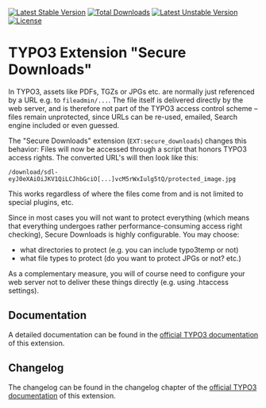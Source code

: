 [![Latest Stable Version](https://poser.pugx.org/bitmotion/secure-downloads/v/stable)](https://packagist.org/packages/bitmotion/secure-downloads)
[![Total Downloads](https://poser.pugx.org/bitmotion/secure-downloads/downloads)](https://packagist.org/packages/bitmotion/secure-downloads)
[![Latest Unstable Version](https://poser.pugx.org/bitmotion/secure-downloads/v/unstable)](https://packagist.org/packages/bitmotion/secure-downloads)
[![License](https://poser.pugx.org/bitmotion/secure-downloads/license)](https://packagist.org/packages/bitmotion/secure-downloads)

# TYPO3 Extension "Secure Downloads"

In TYPO3, assets like PDFs, TGZs or JPGs etc. are normally just 
referenced by a URL e.g. to `fileadmin/...`. The file itself is 
delivered directly by the web server, and is therefore not part of the 
TYPO3 access control scheme – files remain unprotected, since URLs can 
be re-used, emailed, Search engine included or even guessed.

The "Secure Downloads" extension (`EXT:secure_downloads`) changes this 
behavior: Files will now be accessed through a script that honors TYPO3 
access rights. The converted URL's will then look like this:

    /download/sdl-eyJ0eXAiOiJKV1QiLCJhbGciO[...]vcM5rWxIulg5tQ/protected_image.jpg

This works regardless of where the files come from and is not limited 
to special plugins, etc.

Since in most cases you will not want to protect everything (which 
means that everything undergoes rather performance-consuming access 
right checking), Secure Downloads is highly configurable. You may 
choose:

* what directories to protect (e.g. you can include typo3temp or not)
* what file types to protect (do you want to protect JPGs or not? etc.)

As a complementary measure, you will of course need to configure your 
web server not to deliver these things directly (e.g. using .htaccess 
settings).

## Documentation

A detailed documentation can be found in the 
[official TYPO3 documentation](https://docs.typo3.org/p/bitmotion/secure-downloads/master/en-us/Index.html)
of this extension.

## Changelog

The changelog can be found in the changelog chapter of the
[official TYPO3 documentation](https://docs.typo3.org/p/bitmotion/secure-downloads/master/en-us/Miscellaneous/ChangeLog/Index.html)
of this extension.
